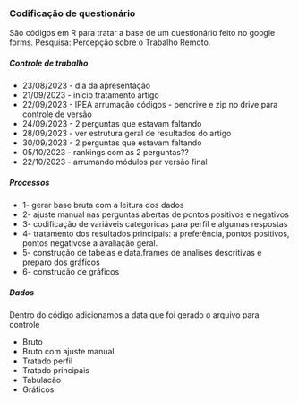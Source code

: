 ### Codificação de questionário


São códigos em R para tratar a base de um questionário feito no google forms.
Pesquisa: Percepção sobre o Trabalho Remoto.


##### Controle de trabalho


* 23/08/2023 - dia da apresentação 
* 21/09/2023 - início tratamento artigo
* 22/09/2023 - IPEA arrumação códigos - pendrive e zip no drive para controle de versão
* 24/09/2023 - 2 perguntas que estavam faltando
* 28/09/2023 - ver estrutura geral de resultados do artigo
* 30/09/2023 - 2 perguntas que estavam faltando
* 05/10/2023 - rankings com as 2 perguntas??
* 22/10/2023 - arrumando módulos par versão final


##### Processos


* 1- gerar base bruta com a leitura dos dados
* 2- ajuste manual nas perguntas abertas de pontos positivos e negativos
* 3- codificação de variáveis categoricas para perfil e algumas respostas
* 4- tratamento dos resultados principais: a preferência, pontos positivos, pontos negativose a avaliação geral.
* 5- construção de tabelas e data.frames de analises descritivas e preparo dos gráficos
* 6- construção de gráficos


##### Dados


Dentro do código adicionamos a data que foi gerado o arquivo para controle


* Bruto
* Bruto com ajuste manual
* Tratado perfil
* Tratado principais
* Tabulacão
* Gráficos
